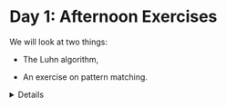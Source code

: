 # Day 1: Afternoon Exercises

We will look at two things:

* The Luhn algorithm,

* An exercise on pattern matching.

<details>

After looking at the exercises, you can look at the [solutions] provided.

[solutions]: solutions-afternoon.md

</details>
